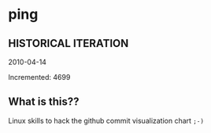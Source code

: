 # ping

## HISTORICAL ITERATION
2010-04-14

Incremented: 4699

## What is this?? 
Linux skills to hack the github commit visualization chart `;-)`
